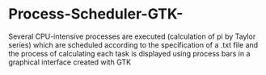 # Process-Scheduler-GTK-
Several CPU-intensive processes are executed (calculation of pi by Taylor series) which are scheduled according to the specification of a .txt file and the process of calculating each task is displayed using process bars in a graphical interface created with GTK
